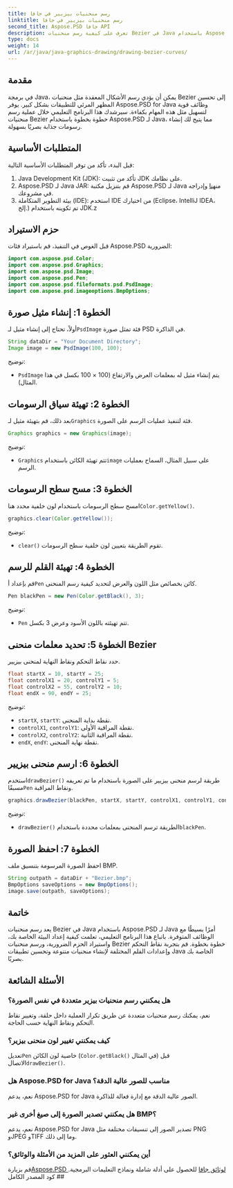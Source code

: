 ```yaml
---
title: رسم منحنيات بيزيير في جافا
linktitle: رسم منحنيات بيزيير في جافا
second_title: Aspose.PSD جافا API
description: تعرف على كيفية رسم منحنيات Bezier في Java باستخدام Aspose.PSD لـ Java. اتبع دليلنا خطوة بخطوة مع أمثلة التعليمات البرمجية.
type: docs
weight: 14
url: /ar/java/java-graphics-drawing/drawing-bezier-curves/
---
```

## مقدمة
في برمجة Java، يمكن أن يؤدي رسم الأشكال المعقدة مثل منحنيات Bezier إلى تحسين المظهر المرئي للتطبيقات بشكل كبير. يوفر Aspose.PSD for Java وظائف قوية لتسهيل مثل هذه المهام بكفاءة. سيرشدك هذا البرنامج التعليمي خلال عملية رسم منحنيات Bezier خطوة بخطوة باستخدام Aspose.PSD لـ Java، مما يتيح لك إنشاء رسومات جذابة بصريًا بسهولة.
## المتطلبات الأساسية
قبل البدء، تأكد من توفر المتطلبات الأساسية التالية:
1. Java Development Kit (JDK): تأكد من تثبيت JDK على نظامك.
2.  Aspose.PSD لـ Java JAR: قم بتنزيل مكتبة Aspose.PSD لـ Java من[هنا](https://releases.aspose.com/psd/java/) وإدراجه في مشروعك.
3. بيئة التطوير المتكاملة (IDE): استخدم IDE من اختيارك (Eclipse، IntelliJ IDEA، إلخ.) تم تكوينه باستخدام JDK.z
## حزم الاستيراد
قبل الغوص في التنفيذ، قم باستيراد فئات Aspose.PSD الضرورية:
```java
import com.aspose.psd.Color;
import com.aspose.psd.Graphics;
import com.aspose.psd.Image;
import com.aspose.psd.Pen;
import com.aspose.psd.fileformats.psd.PsdImage;
import com.aspose.psd.imageoptions.BmpOptions;
```
## الخطوة 1: إنشاء مثيل صورة
 أولاً، تحتاج إلى إنشاء مثيل لـ`PsdImage` فئة تمثل صورة PSD في الذاكرة.
```java
String dataDir = "Your Document Directory";
Image image = new PsdImage(100, 100);
```
توضيح:
- `PsdImage` يتم إنشاء مثيل له بمعلمات العرض والارتفاع (100 × 100 بكسل في هذا المثال).
## الخطوة 2: تهيئة سياق الرسومات
 بعد ذلك، قم بتهيئة مثيل لـ`Graphics` فئة لتنفيذ عمليات الرسم على الصورة.
```java
Graphics graphics = new Graphics(image);
```
توضيح:
- `Graphics` تتم تهيئة الكائن باستخدام`image` على سبيل المثال، السماح بعمليات الرسم.
## الخطوة 3: مسح سطح الرسومات
امسح سطح الرسومات باستخدام لون خلفية محدد هنا`Color.getYellow()`.
```java
graphics.clear(Color.getYellow());
```
توضيح:
- `clear()` تقوم الطريقة بتعيين لون خلفية سطح الرسومات.
## الخطوة 4: تهيئة القلم للرسم
 قم بإعداد أ`Pen` كائن بخصائص مثل اللون والعرض لتحديد كيفية رسم المنحنى.
```java
Pen blackPen = new Pen(Color.getBlack(), 3);
```
توضيح:
- `Pen` تتم تهيئته باللون الأسود وعرض 3 بكسل.
## الخطوة 5: تحديد معلمات منحنى Bezier
حدد نقاط التحكم ونقاط النهاية لمنحنى بيزيير.
```java
float startX = 10, startY = 25;
float controlX1 = 20, controlY1 = 5;
float controlX2 = 55, controlY2 = 10;
float endX = 90, endY = 25;
```
توضيح:
- `startX`, `startY`: نقطة بداية المنحنى.
- `controlX1`, `controlY1`: نقطة المراقبة الأولى.
- `controlX2`, `controlY2`: نقطة المراقبة الثانية.
- `endX`, `endY`: نقطة نهاية المنحنى.
## الخطوة 6: ارسم منحنى بيزيير
 استخدم`drawBezier()` طريقة لرسم منحنى بيزيير على الصورة باستخدام ما تم تعريفه مسبقًا`Pen` ونقاط المراقبة.
```java
graphics.drawBezier(blackPen, startX, startY, controlX1, controlY1, controlX2, controlY2, endX, endY);
```
توضيح:
- `drawBezier()` الطريقة ترسم المنحنى بمعلمات محددة باستخدام`blackPen`.
## الخطوة 7: احفظ الصورة
احفظ الصورة المرسومة بتنسيق ملف BMP.
```java
String outpath = dataDir + "Bezier.bmp";
BmpOptions saveOptions = new BmpOptions();
image.save(outpath, saveOptions);
```
## خاتمة
يعد رسم منحنيات Bezier في Java باستخدام Aspose.PSD لـ Java أمرًا بسيطًا مع الوظائف المتوفرة. باتباع هذا البرنامج التعليمي، تعلمت كيفية إعداد البيئة الخاصة بك، واستيراد الحزم الضرورية، ورسم منحنيات Bezier خطوة بخطوة. قم بتجربة نقاط التحكم وإعدادات القلم المختلفة لإنشاء منحنيات متنوعة وتحسين تطبيقات Java الخاصة بك بصريًا.
## الأسئلة الشائعة
### هل يمكنني رسم منحنيات بيزير متعددة في نفس الصورة؟
نعم، يمكنك رسم منحنيات متعددة عن طريق تكرار العملية داخل حلقة، وتغيير نقاط التحكم ونقاط النهاية حسب الحاجة.
### كيف يمكنني تغيير لون منحنى بيزير؟
 تعديل`Pen` خاصية لون الكائن (`Color.getBlack()` في المثال) قبل الاتصال`drawBezier()`.
### هل Aspose.PSD for Java مناسب للصور عالية الدقة؟
نعم، يدعم Aspose.PSD for Java الصور عالية الدقة مع إدارة فعالة للذاكرة.
### هل يمكنني تصدير الصورة إلى صيغ أخرى غير BMP؟
نعم، يدعم Aspose.PSD for Java تصدير الصور إلى تنسيقات مختلفة مثل PNG وJPEG وTIFF وما إلى ذلك.
### أين يمكنني العثور على المزيد من الأمثلة والوثائق؟
 قم بزيارة[Aspose.PSD لوثائق جافا](https://reference.aspose.com/psd/java/) للحصول على أدلة شاملة ونماذج التعليمات البرمجية. ## كود المصدر الكامل